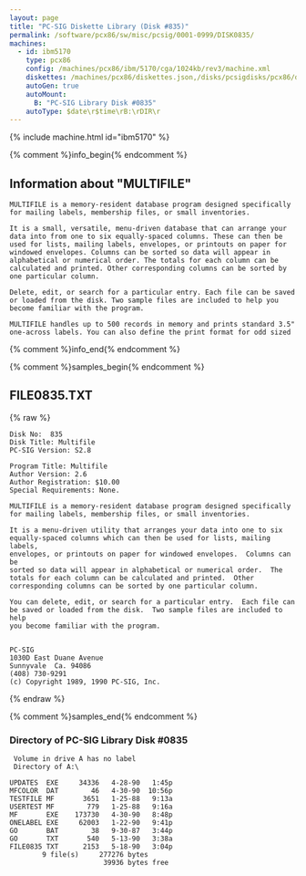 ```yaml
---
layout: page
title: "PC-SIG Diskette Library (Disk #835)"
permalink: /software/pcx86/sw/misc/pcsig/0001-0999/DISK0835/
machines:
  - id: ibm5170
    type: pcx86
    config: /machines/pcx86/ibm/5170/cga/1024kb/rev3/machine.xml
    diskettes: /machines/pcx86/diskettes.json,/disks/pcsigdisks/pcx86/diskettes.json
    autoGen: true
    autoMount:
      B: "PC-SIG Library Disk #0835"
    autoType: $date\r$time\rB:\rDIR\r
---
```


{% include machine.html id="ibm5170" %}

{% comment %}info_begin{% endcomment %}

## Information about "MULTIFILE"

    MULTIFILE is a memory-resident database program designed specifically
    for mailing labels, membership files, or small inventories.
    
    It is a small, versatile, menu-driven database that can arrange your
    data into from one to six equally-spaced columns. These can then be
    used for lists, mailing labels, envelopes, or printouts on paper for
    windowed envelopes. Columns can be sorted so data will appear in
    alphabetical or numerical order. The totals for each column can be
    calculated and printed. Other corresponding columns can be sorted by
    one particular column.
    
    Delete, edit, or search for a particular entry. Each file can be saved
    or loaded from the disk. Two sample files are included to help you
    become familiar with the program.
    
    MULTIFILE handles up to 500 records in memory and prints standard 3.5"
    one-across labels. You can also define the print format for odd sized
{% comment %}info_end{% endcomment %}

{% comment %}samples_begin{% endcomment %}

## FILE0835.TXT

{% raw %}
```
Disk No:  835                                                           
Disk Title: Multifile                                                   
PC-SIG Version: S2.8                                                    
                                                                        
Program Title: Multifile                                                
Author Version: 2.6                                                     
Author Registration: $10.00                                             
Special Requirements: None.                                             
                                                                        
MULTIFILE is a memory-resident database program designed specifically   
for mailing labels, membership files, or small inventories.             
                                                                        
It is a menu-driven utility that arranges your data into one to six     
equally-spaced columns which can then be used for lists, mailing labels,
envelopes, or printouts on paper for windowed envelopes.  Columns can be
sorted so data will appear in alphabetical or numerical order.  The     
totals for each column can be calculated and printed.  Other            
corresponding columns can be sorted by one particular column.           
                                                                        
You can delete, edit, or search for a particular entry.  Each file can  
be saved or loaded from the disk.  Two sample files are included to help
you become familiar with the program.                                   
                                                                        
                                                                        
PC-SIG                                                                  
1030D East Duane Avenue                                                 
Sunnyvale  Ca. 94086                                                    
(408) 730-9291                                                          
(c) Copyright 1989, 1990 PC-SIG, Inc.                                         
```
{% endraw %}

{% comment %}samples_end{% endcomment %}

### Directory of PC-SIG Library Disk #0835

     Volume in drive A has no label
     Directory of A:\

    UPDATES  EXE     34336   4-28-90   1:45p
    MFCOLOR  DAT        46   4-30-90  10:56p
    TESTFILE MF       3651   1-25-88   9:13a
    USERTEST MF        779   1-25-88   9:16a
    MF       EXE    173730   4-30-90   8:48p
    ONELABEL EXE     62003   1-22-90   9:41p
    GO       BAT        38   9-30-87   3:44p
    GO       TXT       540   5-13-90   3:38a
    FILE0835 TXT      2153   5-18-90   3:04p
            9 file(s)     277276 bytes
                           39936 bytes free
